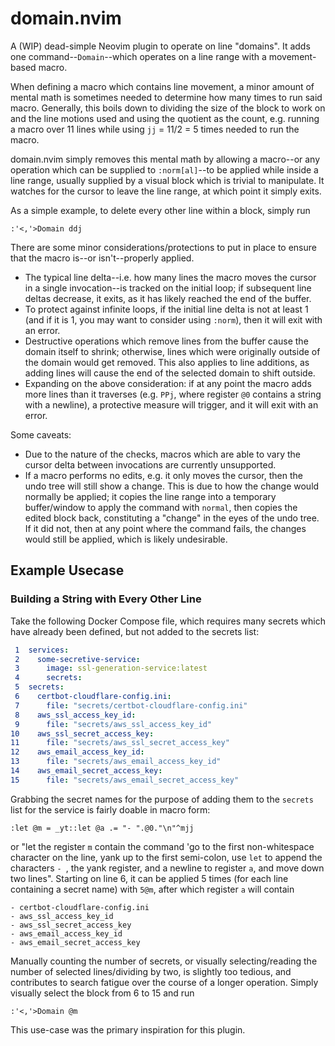 # domain.nvim
A (WIP) dead-simple Neovim plugin to operate on line "domains". It adds one command--`Domain`--which operates on a line range with a movement-based macro.

When defining a macro which contains line movement, a minor amount of mental math is sometimes needed to determine how many times to run said macro. Generally, this boils down to dividing the size of the block to work on and the line motions used and using the quotient as the count, e.g. running a macro over 11 lines while using `jj` = 11/2 = 5 times needed to run the macro.

domain.nvim simply removes this mental math by allowing a macro--or any operation which can be supplied to `:norm[al]`--to be applied while inside a line range, usually supplied by a visual block which is trivial to manipulate. It watches for the cursor to leave the line range, at which point it simply exits. 

As a simple example, to delete every other line within a block, simply run
```
:'<,'>Domain ddj
```

There are some minor considerations/protections to put in place to ensure that the macro is--or isn't--properly applied.
- The typical line delta--i.e. how many lines the macro moves the cursor in a single invocation--is tracked on the initial loop; if subsequent line deltas decrease, it exits, as it has likely reached the end of the buffer.
- To protect against infinite loops, if the initial line delta is not at least 1 (and if it is 1, you may want to consider using `:norm`), then it will exit with an error.
- Destructive operations which remove lines from the buffer cause the domain itself to shrink; otherwise, lines which were originally outside of the domain would get removed. This also applies to line additions, as adding lines will cause the end of the selected domain to shift outside.
- Expanding on the above consideration: if at any point the macro adds more lines than it traverses (e.g. `PPj`, where register `@0` contains a string with a newline), a protective measure will trigger, and it will exit with an error.

Some caveats:
- Due to the nature of the checks, macros which are able to vary the cursor delta between invocations are currently unsupported.
- If a macro performs no edits, e.g. it only moves the cursor, then the undo tree will still show a change. This is due to how the change would normally be applied; it copies the line range into a temporary buffer/window to apply the command with `normal`, then copies the edited block back, constituting a "change" in the eyes of the undo tree. If it did not, then at any point where the command fails, the changes would still be applied, which is likely undesirable.

## Example Usecase
### Building a String with Every Other Line
Take the following Docker Compose file, which requires many secrets which have already been defined, but not added to the secrets list:
```yaml
 1  services:
 2    some-secretive-service:
 3      image: ssl-generation-service:latest
 4      secrets:
 5  secrets:
 6    certbot-cloudflare-config.ini:
 7      file: "secrets/certbot-cloudflare-config.ini"
 8    aws_ssl_access_key_id:
 9      file: "secrets/aws_ssl_access_key_id"
10    aws_ssl_secret_access_key: 
11      file: "secrets/aws_ssl_secret_access_key"
12    aws_email_access_key_id:
13      file: "secrets/aws_email_access_key_id"
14    aws_email_secret_access_key: 
15      file: "secrets/aws_email_secret_access_key"
```
Grabbing the secret names for the purpose of adding them to the `secrets` list for the service is fairly doable in macro form:
```
:let @m = _yt::let @a .= "- ".@0."\n"^mjj
```
or "let the register `m` contain the command 'go to the first non-whitespace character on the line, yank up to the first semi-colon, use `let` to append the characters `- `, the yank register, and a newline to register `a`, and move down two lines". Starting on line 6, it can be applied 5 times (for each line containing a secret name) with `5@m`, after which register `a` will contain 
```
- certbot-cloudflare-config.ini
- aws_ssl_access_key_id
- aws_ssl_secret_access_key
- aws_email_access_key_id
- aws_email_secret_access_key
```
Manually counting the number of secrets, or visually selecting/reading the number of selected lines/dividing by two, is slightly too tedious, and contributes to search fatigue over the course of a longer operation. Simply visually select the block from 6 to 15 and run
```
:'<,'>Domain @m
```
This use-case was the primary inspiration for this plugin.
